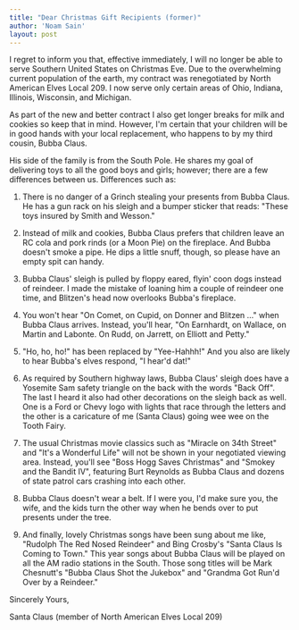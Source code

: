 ```yaml
---
title: "Dear Christmas Gift Recipients (former)"
author: 'Noam Sain'
layout: post
---
```


I regret to inform you that, effective immediately, I will no longer be able to serve Southern United States on Christmas Eve. Due to the overwhelming current population of the earth, my contract was renegotiated by North American Elves Local 209. I now serve only certain areas of Ohio, Indiana, Illinois, Wisconsin, and Michigan.

As part of the new and better contract I also get longer breaks for milk and cookies so keep that in mind. However, I'm certain that your children will be in good hands with your local replacement, who happens to by my third cousin, Bubba Claus.

His side of the family is from the South Pole. He shares my goal of delivering toys to all the good boys and girls; however; there are a few differences between us. Differences such as:

1. There is no danger of a Grinch stealing your presents from Bubba Claus. He has a gun rack on his sleigh and a bumper sticker that reads: "These toys insured by Smith and Wesson."

2. Instead of milk and cookies, Bubba Claus prefers that children leave an RC cola and pork rinds (or a Moon Pie) on the fireplace. And Bubba doesn't smoke a pipe. He dips a little snuff, though, so please have an empty spit can handy.

3. Bubba Claus' sleigh is pulled by floppy eared, flyin' coon dogs instead of reindeer. I made the mistake of loaning him a couple of reindeer one time, and Blitzen's head now overlooks Bubba's fireplace.

4. You won't hear "On Comet, on Cupid, on Donner and Blitzen …" when Bubba Claus arrives. Instead, you'll hear, "On Earnhardt, on Wallace, on Martin and Labonte. On Rudd, on Jarrett, on Elliott and Petty."

5. "Ho, ho, ho!" has been replaced by "Yee-Hahhh!" And you also are likely to hear Bubba's elves respond, "I hear'd dat!"

6. As required by Southern highway laws, Bubba Claus' sleigh does have a Yosemite Sam safety triangle on the back with the words "Back Off". The last I heard it also had other decorations on the sleigh back as well. One is a Ford or Chevy logo with lights that race through the letters and the other is a caricature of me (Santa Claus) going wee wee on the Tooth Fairy.

7. The usual Christmas movie classics such as "Miracle on 34th Street" and "It's a Wonderful Life" will not be shown in your negotiated viewing area. Instead, you'll see "Boss Hogg Saves Christmas" and "Smokey and the Bandit IV", featuring Burt Reynolds as Bubba Claus and dozens of state patrol cars crashing into each other.

8. Bubba Claus doesn't wear a belt. If I were you, I'd make sure you, the wife, and the kids turn the other way when he bends over to put presents under the tree.

9. And finally, lovely Christmas songs have been sung about me like, "Rudolph The Red Nosed Reindeer" and Bing Crosby's "Santa Claus Is Coming to Town." This year songs about Bubba Claus will be played on all the AM radio stations in the South. Those song titles will be Mark Chesnutt's "Bubba Claus Shot the Jukebox" and "Grandma Got Run'd Over by a Reindeer."

Sincerely Yours,

Santa Claus (member of North American Elves Local 209)
